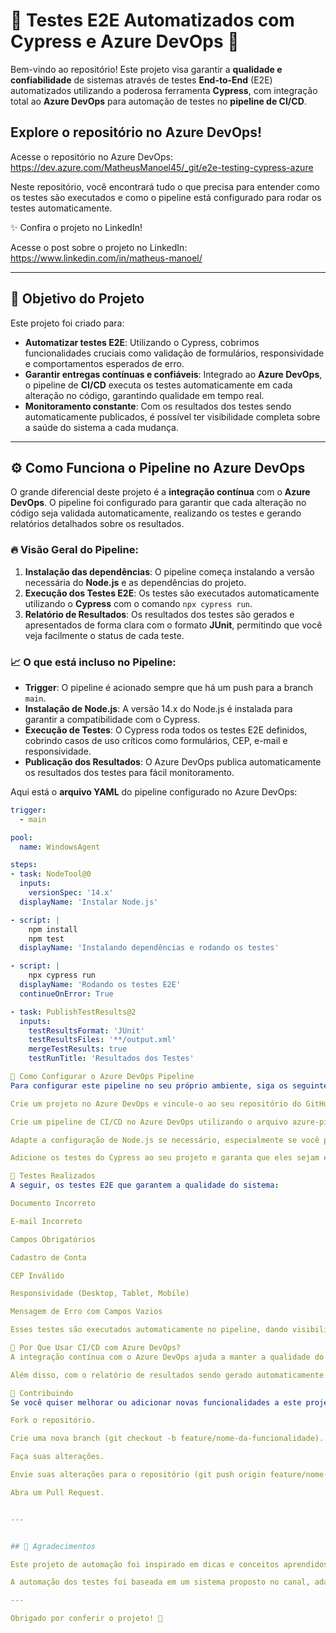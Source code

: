 # 🚀 **Testes E2E Automatizados com Cypress e Azure DevOps** 🧪

Bem-vindo ao repositório! Este projeto visa garantir a **qualidade e confiabilidade** de sistemas através de testes **End-to-End** (E2E) automatizados utilizando a poderosa ferramenta **Cypress**, com integração total ao **Azure DevOps** para automação de testes no **pipeline de CI/CD**. 


##  Explore o repositório no Azure DevOps!
Acesse o repositório no Azure DevOps: https://dev.azure.com/MatheusManoel45/_git/e2e-testing-cypress-azure

Neste repositório, você encontrará tudo o que precisa para entender como os testes são executados e como o pipeline está configurado para rodar os testes automaticamente.

✨ Confira o projeto no LinkedIn!

Acesse o post sobre o projeto no LinkedIn: https://www.linkedin.com/in/matheus-manoel/ 

---

## 🎯 **Objetivo do Projeto**

Este projeto foi criado para:

- **Automatizar testes E2E**: Utilizando o Cypress, cobrimos funcionalidades cruciais como validação de formulários, responsividade e comportamentos esperados de erro.
- **Garantir entregas contínuas e confiáveis**: Integrado ao **Azure DevOps**, o pipeline de **CI/CD** executa os testes automaticamente em cada alteração no código, garantindo qualidade em tempo real.
- **Monitoramento constante**: Com os resultados dos testes sendo automaticamente publicados, é possível ter visibilidade completa sobre a saúde do sistema a cada mudança.

---

## ⚙️ **Como Funciona o Pipeline no Azure DevOps**

O grande diferencial deste projeto é a **integração contínua** com o **Azure DevOps**. O pipeline foi configurado para garantir que cada alteração no código seja validada automaticamente, realizando os testes e gerando relatórios detalhados sobre os resultados. 

### 🔥 **Visão Geral do Pipeline:**
1. **Instalação das dependências**: O pipeline começa instalando a versão necessária do **Node.js** e as dependências do projeto.
2. **Execução dos Testes E2E**: Os testes são executados automaticamente utilizando o **Cypress** com o comando `npx cypress run`.
3. **Relatório de Resultados**: Os resultados dos testes são gerados e apresentados de forma clara com o formato **JUnit**, permitindo que você veja facilmente o status de cada teste.

### 📈 **O que está incluso no Pipeline**:
- **Trigger**: O pipeline é acionado sempre que há um push para a branch `main`.
- **Instalação de Node.js**: A versão 14.x do Node.js é instalada para garantir a compatibilidade com o Cypress.
- **Execução de Testes**: O Cypress roda todos os testes E2E definidos, cobrindo casos de uso críticos como formulários, CEP, e-mail e responsividade.
- **Publicação dos Resultados**: O Azure DevOps publica automaticamente os resultados dos testes para fácil monitoramento.


Aqui está o **arquivo YAML** do pipeline configurado no Azure DevOps:

```yaml
trigger:
  - main

pool:
  name: WindowsAgent

steps:
- task: NodeTool@0
  inputs:
    versionSpec: '14.x'
  displayName: 'Instalar Node.js'

- script: |
    npm install
    npm test
  displayName: 'Instalando dependências e rodando os testes'

- script: |
    npx cypress run
  displayName: 'Rodando os testes E2E'
  continueOnError: True

- task: PublishTestResults@2
  inputs:
    testResultsFormat: 'JUnit'
    testResultsFiles: '**/output.xml'
    mergeTestResults: true
    testRunTitle: 'Resultados dos Testes'

🔧 Como Configurar o Azure DevOps Pipeline
Para configurar este pipeline no seu próprio ambiente, siga os seguintes passos:

Crie um projeto no Azure DevOps e vincule-o ao seu repositório do GitHub.

Crie um pipeline de CI/CD no Azure DevOps utilizando o arquivo azure-pipelines.yml (disponível no repositório).

Adapte a configuração de Node.js se necessário, especialmente se você precisar de uma versão diferente para seu projeto.

Adicione os testes do Cypress ao seu projeto e garanta que eles sejam executados automaticamente após cada push.

🌟 Testes Realizados
A seguir, os testes E2E que garantem a qualidade do sistema:

Documento Incorreto

E-mail Incorreto

Campos Obrigatórios

Cadastro de Conta

CEP Inválido

Responsividade (Desktop, Tablet, Mobile)

Mensagem de Erro com Campos Vazios

Esses testes são executados automaticamente no pipeline, dando visibilidade total da integridade do sistema após cada alteração no código.

🚀 Por Que Usar CI/CD com Azure DevOps?
A integração contínua com o Azure DevOps ajuda a manter a qualidade do código com validações automáticas a cada alteração. Isso permite que a equipe desenvolva e entregue novas funcionalidades com confiança, sabendo que cada alteração foi validada por testes automatizados.

Além disso, com o relatório de resultados sendo gerado automaticamente após cada execução, é possível detectar falhas imediatamente, garantindo que elas sejam corrigidas antes que o código chegue à produção.

👥 Contribuindo
Se você quiser melhorar ou adicionar novas funcionalidades a este projeto, siga estas etapas para contribuir:

Fork o repositório.

Crie uma nova branch (git checkout -b feature/nome-da-funcionalidade).

Faça suas alterações.

Envie suas alterações para o repositório (git push origin feature/nome-da-funcionalidade).

Abra um Pull Request.


---


## 🙌 Agradecimentos

Este projeto de automação foi inspirado em dicas e conceitos aprendidos através dos conteúdos do canal [Fernando Papito](https://www.youtube.com/@fernandopapito) no YouTube.

A automação dos testes foi baseada em um sistema proposto no canal, adaptado e configurado para execução automatizada via Azure DevOps Pipelines.

---

Obrigado por conferir o projeto! 🌟



